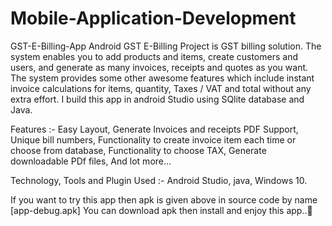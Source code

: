 # Mobile-Application-Development

GST-E-Billing-App
Android GST E-Billing Project is GST billing solution. The system enables you to add products and items, create customers and users, and generate as many invoices, receipts and quotes as you want. The system provides some other awesome features which include instant invoice calculations for items, quantity, Taxes / VAT and total without any extra effort. I build this app in android Studio using SQlite database and Java.



Features :-
Easy Layout,
Generate Invoices and receipts PDF Support,
Unique bill numbers,
Functionality to create invoice item each time or choose from database,
Functionality to choose TAX,
Generate downloadable PDf files,
And lot more...


Technology, Tools and Plugin Used :-
Android Studio,
java,
Windows 10.


If you want to try this app then apk is given above in source code by name [app-debug.apk]
You can download apk then install and enjoy this app..🙂
